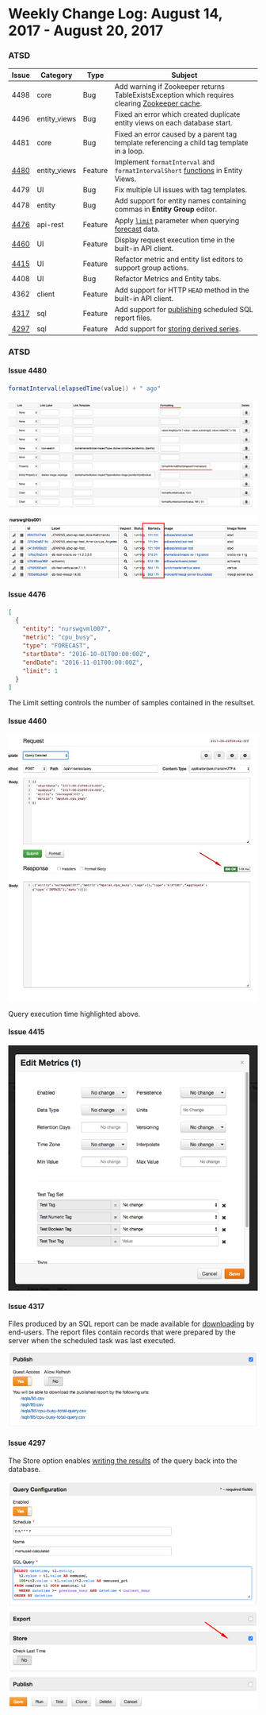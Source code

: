 Weekly Change Log: August 14, 2017 - August 20, 2017
==================================================

### ATSD

| Issue| Category    | Type    | Subject              |
|------|-------------|---------|----------------------|
| 4498 | core | Bug | Add warning if Zookeeper returns TableExistsException which requires clearing [Zookeeper cache](https://github.com/axibase/atsd/blob/master/administration/restarting.md#zookeeper-cache). |
| 4496 | entity_views | Bug | Fixed an error which created duplicate entity views on each database start. |
| 4481 | core | Bug | Fixed an error caused by a parent tag template referencing a child tag template in a loop. |
| [4480](#issue-4480) | entity_views | Feature | Implement `formatInterval` and `formatIntervalShort` [functions](https://github.com/axibase/atsd/blob/master/rule-engine/functions-time.md) in Entity Views. |
| 4479 | UI | Bug | Fix multiple UI issues with tag templates. |
| 4478 | entity | Bug | Add support for entity names containing commas in **Entity Group** editor. |
| [4476](#issue-4476) | api-rest | Feature | Apply [`limit`](https://github.com/axibase/atsd/tree/master/api/sql#limiting) parameter when querying [forecast](https://github.com/axibase/atsd/blob/master/api/data/series/examples/query-named-forecast.md) data.
| [4460](#issue-4460) | UI | Feature | Display request execution time in the built-in API client. |
| [4415](#issue-4415) | UI | Feature | Refactor metric and entity list editors to support group actions.   |
| 4408 | UI | Bug | Refactor Metrics and Entity tabs. |
| 4362 | client | Feature | Add support for HTTP `HEAD` method in the built-in API client. |
| [4317](#issue-4317) | sql | Feature | Add support for [publishing](https://github.com/axibase/atsd/blob/master/api/sql/scheduled-sql.md#link) scheduled SQL report files.|
| [4297](#issue-4297) | sql | Feature | Add support for [storing derived series](https://github.com/axibase/atsd/blob/master/api/sql/scheduled-sql-store.md). |

### ATSD

#### Issue 4480

```java
formatInterval(elapsedTime(value)) + " ago"
```

![](Images/issue-4480-1.png)

![](Images/issue-4480-2.png)

#### Issue 4476

```json
[
  {
    "entity": "nurswgvml007",
    "metric": "cpu_busy",
    "type": "FORECAST",
    "startDate": "2016-10-01T00:00:00Z",
    "endDate": "2016-11-01T00:00:00Z",
    "limit": 1
  }
]
```

The Limit setting controls the number of samples contained in the resultset.

#### Issue 4460

![](Images/issue4460.jpg)

Query execution time highlighted above.

#### Issue 4415

![](Images/issue-4415.png)

#### Issue 4317

Files produced by an SQL report can be made available for [downloading](https://github.com/axibase/atsd/blob/master/api/sql/scheduled-sql.md#link) by end-users. The report files contain records that were prepared by the server when the scheduled task was last executed.

![](Images/issue-4317.png)

#### Issue 4297

The Store option enables [writing the results](https://github.com/axibase/atsd/blob/master/api/sql/scheduled-sql-store.md) of the query back into the database.

![](Images/issue-4297.png)
